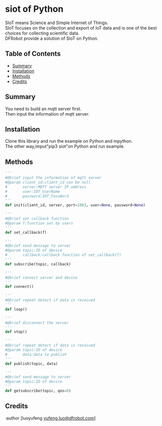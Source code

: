 # siot of Python

SIoT means Science and Simple Internet of Things.<br>
SIoT focuses on the collection and export of IoT data and is one of the best choices for collecting scientific data.<br>
DFRobot provide a solution of SIoT on Python.<br>

## Table of Contents

* [Summary](#summary)
* [Installation](#installation)
* [Methods](#methods)
* [Credits](#credits)
<snippet>
<content>

## Summary
You need to build an mqtt server first.<br>
Then input the information of mqtt server.<br>

## Installation

Clone this library and run the example on Python and mpython.<br>
The other way,imput"pip3 siot"on Python and run example.<br>

## Methods
```Python
'''
#@brief input the information of mqtt server
#@param client_id:client_id can be null
#       server:MQTT server IP address
#       user:IOT_UserName
#       password:IOT_PassWord
'''
def init(client_id, server, port=1883, user=None, password=None)

'''
#@brief set callback function 
#@param f:function set by users
'''
def set_callback(f)

'''
#@brief send message to server 
#@param topic:ID of device
#       callback:callback function of set_callback(f)
'''
def subscribe(topic, callback)

'''
#@brief connect server and device
'''
def connect()

'''
#@brief repeat detect if data is received
'''
def loop()

'''
#@brief disconnect the server
'''
def stop()

'''
#@brief repeat detect if data is received
#@param topic:ID of device
#       data:data to publish
'''
def publish(topic, data)

'''
#@brief send message to server 
#@param topic:ID of device
'''
def getsubscribe(topic, qos=0)
```
## Credits

·author [luoyufeng yufeng.luo@dfrobot.com]

